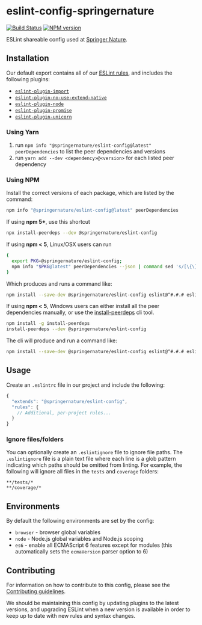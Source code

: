 # eslint-config-springernature
[![Build Status](https://travis-ci.com/springernature/eslint-config-springernature.svg?branch=master)](https://travis-ci.com/springernature/eslint-config-springernature) [![NPM version](http://img.shields.io/npm/v/%40springernature%2Feslint-config.svg?style=flat-square)](https://www.npmjs.org/package/%40springernature%2Feslint-config)

ESLint shareable config used at [Springer Nature](https://www.springernature.com).

## Installation

Our default export contains all of our [ESLint rules](index.js), and includes the following plugins:
* [`eslint-plugin-import`](https://github.com/benmosher/eslint-plugin-import)
* [`eslint-plugin-no-use-extend-native`](https://github.com/dustinspecker/eslint-plugin-no-use-extend-native)
* [`eslint-plugin-node`](https://github.com/mysticatea/eslint-plugin-node)
* [`eslint-plugin-promise`](https://github.com/xjamundx/eslint-plugin-promise)
* [`eslint-plugin-unicorn`](https://github.com/sindresorhus/eslint-plugin-unicorn)

### Using Yarn

1. run `npm info "@springernature/eslint-config@latest" peerDependencies` to list the peer dependencies and versions
2. run `yarn add --dev <dependency>@<version>` for each listed peer dependency

### Using NPM

Install the correct versions of each package, which are listed by the command:

```sh
npm info "@springernature/eslint-config@latest" peerDependencies
```

If using **npm 5+**, use this shortcut

```sh
npx install-peerdeps --dev @springernature/eslint-config
```

If using **npm < 5**, Linux/OSX users can run

```sh
(
  export PKG=@springernature/eslint-config;
  npm info "$PKG@latest" peerDependencies --json | command sed 's/[\{\},]//g ; s/: /@/g' | xargs npm install --save-dev "$PKG@latest"
)
```

Which produces and runs a command like:

```sh
npm install --save-dev @springernature/eslint-config eslint@^#.#.# eslint-plugin-node@^#.#.# eslint-plugin-import@^#.#.# eslint-plugin-o-use-extend-native@^#.#.# eslint-plugin-promise@^#.#.# eslint-plugin-unicorn@^#.#.#
```

If using **npm < 5**, Windows users can either install all the peer dependencies manually, or use the [install-peerdeps](https://github.com/nathanhleung/install-peerdeps) cli tool.

```sh
npm install -g install-peerdeps
install-peerdeps --dev @springernature/eslint-config
```
The cli will produce and run a command like:

```sh
npm install --save-dev @springernature/eslint-config eslint@^#.#.# eslint-plugin-node@^#.#.# eslint-plugin-import@^#.#.# eslint-plugin-o-use-extend-native@^#.#.# eslint-plugin-promise@^#.#.# eslint-plugin-unicorn@^#.#.#
```

## Usage

Create an `.eslintrc` file in our project and include the following:

```js
{
  "extends": "@springernature/eslint-config",
  "rules": {
    // Additional, per-project rules...
  }
}
```

### Ignore files/folders

You can optionally create an `.eslintignore` file to ignore file paths. The `.eslintignore` file is a plain text file where each line is a glob pattern indicating which paths should be omitted from linting. For example, the following will ignore all files in the `tests` and `coverage` folders:

```
**/tests/*
**/coverage/*
```

## Environments

By default the following environments are set by the config:

* `browser` - browser global variables
* `node` - Node.js global variables and Node.js scoping
* `es6` - enable all ECMAScript 6 features except for modules (this automatically sets the `ecmaVersion` parser option to 6)

## Contributing

For information on how to contribute to this config, please see the [Contributing guidelines](CONTRIBUTING.md).

We should be maintaining this config by updating plugins to the latest versions, and upgrading ESLint when a new version is available in order to keep up to date with new rules and syntax changes.